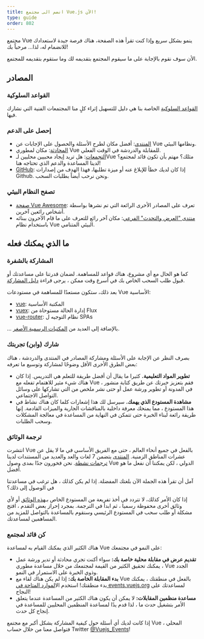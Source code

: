 ```yaml
---
title: انضم الى مجتمع Vue.js الآن!
type: guide
order: 802
---
```


مجتمع Vue ينمو بشكل سريع وإذا كنت تقرأ هذه الصفحة، هناك فرصة جيدة لاستعدادك للانضمام له، لذا... مرحباً بك!

الأن سوف نقوم بالإجابة على ما سيقوم المجتمع بتقديمه لك وما ستقوم بتقديمه للمجتمع.

## المصادر

### القواعد السلوكية

[القواعد السلوكية](/coc) الخاصة بنا هي دليل للتسهيل إثراء كلٍ منا المجتمعات الفنية التي نشارك فيها.

### إحصل على الدعم

- [المنتدى](https://forum.vuejs.org/): أفضل مكان لطرح الأسئلة والحصول على الإجابات عن Vue ونظامها البيئي.
- [المحادثة](https://chat.vuejs.org/): مكان لمطوري Vue للمقابلة والدردشة في الوقت الفعلي.
- [التجمعات](https://events.vuejs.org/meetups): هل تريد إيجاد محبيين محليين لـVue مثلك؟ مهتم بأن تكون قائد لمجتمع؟ لدينا المساعدة والدعم الذي تحتاجه هنا!
- [GitHub](https://github.com/vuejs): إذا كان لديك خطأ للإبلاغ عنه أو ميزة تطلبها، فهذا الهدف من إصدارات Github. ونحن نرحب أيضاً بطلبات السحب.

### تصفح النظام البيئي

- [صفحة Vue Awesome](https://github.com/vuejs/awesome-vue): تعرف على المصادر الأخرى الرائعة التي تم نشرها بواسطة أشخاص رائعين آخرين.
- [منتدى "العرض والتحدث" الفرعي](https://forum.vuejs.org/c/show-and-tell): مكان آخر رائع للتعرف على ما قام الآخرون ببنائه باستخدام نظام Vue البيئي المتنامي.

## ما الذي يمكنك فعله

### المشاركة بالشفرة

كما هو الحال مع أي مشروع، هناك قواعد للمساهمة. لضمان قدرتنا على مساعدتك أو قبول طلب السحب الخاص بك في أسرع وقت ممكن ، يرجى قراءة [دليل المشاركة](https://github.com/vuejs/vue/blob/dev/.github/CONTRIBUTING.md).

بعد ذلك، ستكون مستعدًا للمساهمة في مستودعات Vue الأساسية:

- [vue](https://github.com/vuejs/vue): المكتبة الأساسية
- [vuex](https://github.com/vuejs/vuex): إدارة الحالة مستوحاة من Flux
- [vue-router](https://github.com/vuejs/vue-router): نظام التوجيه ل SPAs

... بالإضافة إلى العديد من [المكتبات الرسمية الأصغر](https://github.com/vuejs).

### شارك (وابن) تجربتك

بصرف النظر عن الإجابة على الأسئلة ومشاركة المصادر في المنتدى والدردشة ، هناك بعض الطرق الأخرى الأقل وضوحًا لمشاركة وتوسيع ما تعرفه:

- **تطوير المواد التعليمية.** كثيرا ما يقال أن أفضل طريقة للتعلم هي التدريس. إذا كان هناك شيء مثير للاهتمام تفعله مع Vue ، فقم بتعزيز خبرتك عن طريق كتابة منشور في المدونة أو تطوير ورشة عمل أو حتى نشر ملخص من التي تشاركها على وسائل التواصل الاجتماعي.
- **مشاهدة المستودع الذي يهمك.** سيرسل لك هذا إشعارات كلما كان هناك نشاط في هذا المستودع ، مما يمنحك معرفة داخلية بالمناقشات الجارية والميزات القادمة. إنها طريقة رائعة لبناء الخبرة حتى تتمكن في النهاية من المساعدة في معالجة المشكلات وسحب الطلبات.


### ترجمة الوثائق

انتشرت Vue بالفعل في جميع أنحاء العالم ، حتى مع الفريق الأساسي في ما لا يقل عن عشرات المناطق الزمنية. [المنتدى](https://forum.vuejs.org/) يتضمن 7 لغات والعد والعديد من المستندات لدينا [ترجمات نشطة](https://github.com/vuejs?utf8=%E2%9C%93&query=vuejs.org). نحن فخورون جدًا بمدى وصول Vue الدولي ، لكن يمكننا أن نفعل ما هو أفضل.

آمل أن تقرأ هذه الجملة الآن بلغتك المفضلة. إذا لم يكن كذلك ، هل ترغب في مساعدتنا في الوصول إلى ذلك؟

إذا كان الأمر كذلك، لا تتردد في أخذ تفريعة من المستودع الخاص بـ[هذه الوثائق](https://github.com/vuejs/vuejs.org/) أو لأي وثائق أخرى محفوظة رسميا ، ثم ابدأ في الترجمة. بمجرد إحراز بعض التقدم ، افتح مشكلة أو طلب سحب في المستودع الرئيسي وسنقوم بالمساعدة بالتواصل  للمزيد من المساهمين لمساعدتك.

### كن قائد لمجتمع

هناك الكثير الذي يمكنك القيام به لمساعدة Vue على النمو في مجتمعك:

- **تقديم عرض في مقابلة محلية خاصة بك:** سواء أكنت تجري محادثة أو تدير ورشة عمل ، يمكنك تحقيق الكثير من القيمة لمجتمعك من خلال مساعدة مطوري Vue الجدد وذوي الخبرة على الاستمرار في النمو.
- **بدء المقابلة الخاصة بك:** إذا لم يكن هناك لقاء مع Vue بالفعل في منطقتك ، يمكنك بدء منطقتك! استخدم ال[الموارد المتاحة في events.vuejs.org](https://events.vuejs.org/resources/#getting-started) لمساعدتك على النجاح!
- **مساعدة منظمين المقابلات:** لا يمكن أن يكون هناك الكثير من المساعدة عندما يتعلق الأمر بتشغيل حدث ما ، لذا قدم يدًا لمساعدة المنظمين المحليين للمساعدة في إنجاح كل حدث.

إذا كانت لديك أي أسئلة حول كيفية المشاركة بشكل أكبر مع مجتمع Vue المحلي ، فتواصل معنا من خلال حساب Twitter [@Vuejs_Events](https://www.twitter.com/vuejs_events)!
